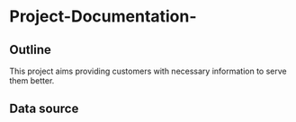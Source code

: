 # Project-Documentation-
## Outline
This project aims providing customers with necessary information to serve them better.

## Data source
